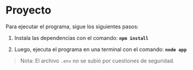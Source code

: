 # Proyecto

Para ejecutar el programa, sigue los siguientes pasos:

1. Instala las dependencias con el comando: **`npm install`**
   
2. Luego, ejecuta el programa en una terminal con el comando: **`node app`**

> Nota: El archivo `.env` no se subió por cuestiones de seguridad.
